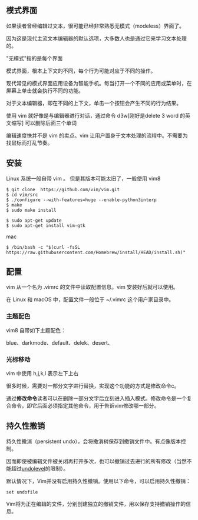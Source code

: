 ## 模式界面



如果读者曾经编辑过文本，很可能已经非常熟悉无模式（modeless）界面了。

因为这是现代主流文本编辑器的默认选项，大多数人也是通过它来学习文本处理的。

"无模式"指的是每个界面



模式界面，根本上下文的不同，每个行为可能对应于不同的操作。

现代常见的模式界面应用设备为智能手机。每当打开一个不同的应用或菜单时，在屏幕上单击就会执行不同的功能。

对于文本编辑器，即在不同的上下文，单击一个按钮会产生不同的行为结果。



使用 vim 就好像是与编辑器进行对话，通过命令 d3w[刚好是delete 3 word 的英文缩写] 可以删除后面三个单词

编辑速度快并不是 vim 的卖点。vim 让用户置身于文本处理的流程中。不需要为找鼠标而打乱节奏。





## 安装



Linux 系统一般自带 vim 。 但是其版本可能太旧了，一般使用 vim8 

```shell
$ git clone  https://github.com/vim/vim.git
$ cd vim/src 
$ ./configure --with-features=huge --enable-python3interp  
$ make 
$ sudo make install 

$ sudo apt-get update 
$ sudo apt-get install vim-gtk 
```



mac

```shell
$ /bin/bash -c "$(curl -fsSL https://raw.githubusercontent.com/Homebrew/install/HEAD/install.sh)"

```



## 配置

vim 从一个名为 .vimrc 的文件中读取配置信息。vim 安装好后就可以使用。

在 Linux 和 macOS 中，配置文件一般位于 ~/.vimrc 这个用户家目录中。





### 主题配色

vim8 自带如下主题配色：

blue、darkmode、default、delek、desert、


### 光标移动

vim 中使用 h,j,k,l 表示左下上右









很多时候，需要对一部分文字进行替换，实现这个功能的方式是修改命令c。

通过**修改命令**读者可以在删除一部分文字后立刻进入插入模式。修改命令是一个复合命令，即它后面必须指定其他命令，用于告诉vim修改哪一部分。







## 持久性撤销





持久性撒消（persistent undo），会将撒消树保存到撤销文件中。有点像版本控制。

因而即使被编辑文件被关闭再打开多次，也可以撤销过去进行的所有修改（当然不能超过[undolevel](https://link.zhihu.com/?target=http%3A//vimdoc.sourceforge.net/htmldoc/options.html%23'undolevels')的限制）。





默认情况下，Vim并没有启用持久性撤销。使用以下命令，可以启用持久性撤销：

```shell
set undofile 
```

Vim将为正在编辑的文件，分别创建独立的撤销文件，用以保存支持撤销操作的信息。

